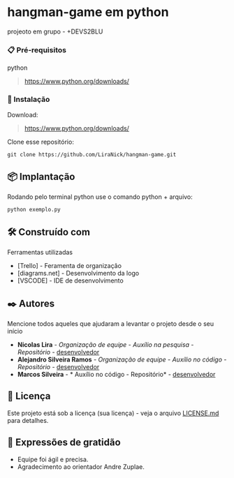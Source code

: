 # hangman-game em python
projeoto em grupo - +DEVS2BLU 

### 📋 Pré-requisitos

python

> https://www.python.org/downloads/

### 🔧 Instalação
Download:
> https://www.python.org/downloads/

Clone esse repositório:
```
git clone https://github.com/LiraNick/hangman-game.git
```

## 📦 Implantação
Rodando pelo terminal python use o comando python + arquivo:
```
python exemplo.py
```

## 🛠️ Construído com

Ferramentas utilizadas

* [Trello] - Feramenta de organizaçâo
* [diagrams.net] - Desenvolvimento da logo
* [VSCODE] - IDE de desenvolvimento

## ✒️ Autores

Mencione todos aqueles que ajudaram a levantar o projeto desde o seu início


* **Nicolas Lira** - *Organização de equipe - Auxílio na pesquisa - Repositório* - [desenvolvedor](https://github.com/LiraNick)
* **Alejandro Silveira Ramos** - *Organização de equipe - Auxílio no código - Repositório* - [desenvolvedor](https://github.com/alejandrosilveiraramos/)
* **Marcos Silveira** - * Auxílio no código - Repositório* - [desenvolvedor](https://github.com/MQSilveira)



## 📄 Licença

Este projeto está sob a licença (sua licença) - veja o arquivo [LICENSE.md](https://github.com/LiraNick/hangman-game/blob/main/LICENSE.md) para detalhes.

## 🎁 Expressões de gratidão


* Equipe foi ágil e precisa.
* Agradecimento ao orientador Andre Zuplae.




